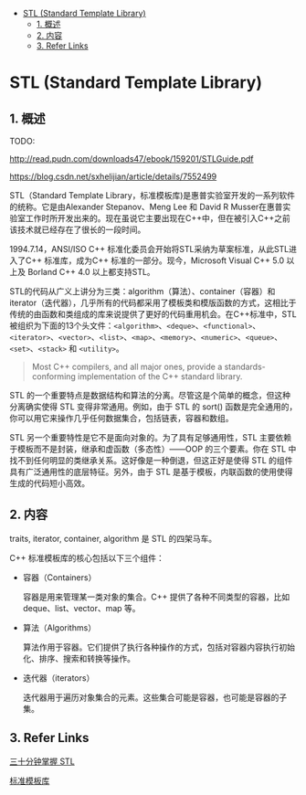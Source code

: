 - [STL (Standard Template Library)](#stl-standard-template-library)
  - [1. 概述](#1-概述)
  - [2. 内容](#2-内容)
  - [3. Refer Links](#3-refer-links)

# STL (Standard Template Library)

## 1. 概述

TODO:

http://read.pudn.com/downloads47/ebook/159201/STLGuide.pdf

https://blog.csdn.net/sxhelijian/article/details/7552499


STL（Standard Template Library，标准模板库)是惠普实验室开发的一系列软件的统称。它是由Alexander Stepanov、Meng Lee 和 David R Musser在惠普实验室工作时所开发出来的。现在虽说它主要出现在C++中，但在被引入C++之前该技术就已经存在了很长的一段时间。


1994.7.14，ANSI/ISO C++ 标准化委员会开始将STL采纳为草案标准，从此STL进入了C++ 标准库，成为C++ 标准的一部分。现今，Microsoft Visual C++ 5.0 以上及 Borland C++ 4.0 以上都支持STL。

STL的代码从广义上讲分为三类：algorithm（算法）、container（容器）和iterator（迭代器），几乎所有的代码都采用了模板类和模版函数的方式，这相比于传统的由函数和类组成的库来说提供了更好的代码重用机会。在C++标准中，STL被组织为下面的13个头文件：`<algorithm>`、`<deque>`、`<functional>`、`<iterator>`、`<vector>`、`<list>`、`<map>`、`<memory>`、`<numeric>`、`<queue>`、`<set>`、`<stack>` 和 `<utility>`。

<!-- ----------------- -->

> Most C++ compilers, and all major ones, provide a standards-conforming implementation of the C++ standard library.

STL 的一个重要特点是数据结构和算法的分离。尽管这是个简单的概念，但这种分离确实使得 STL 变得非常通用。例如，由于 STL 的 sort() 函数是完全通用的，你可以用它来操作几乎任何数据集合，包括链表，容器和数组。

STL 另一个重要特性是它不是面向对象的。为了具有足够通用性，STL 主要依赖于模板而不是封装，继承和虚函数（多态性）——OOP 的三个要素。你在 STL 中找不到任何明显的类继承关系。这好像是一种倒退，但这正好是使得 STL 的组件具有广泛通用性的底层特征。另外，由于 STL 是基于模板，内联函数的使用使得生成的代码短小高效。

## 2. 内容

traits, iterator, container, algorithm 是 STL 的四架马车。

C++ 标准模板库的核心包括以下三个组件：
- 容器（Containers）

  容器是用来管理某一类对象的集合。C++ 提供了各种不同类型的容器，比如 deque、list、vector、map 等。

- 算法（Algorithms）

  算法作用于容器。它们提供了执行各种操作的方式，包括对容器内容执行初始化、排序、搜索和转换等操作。

- 迭代器（iterators）

  迭代器用于遍历对象集合的元素。这些集合可能是容器，也可能是容器的子集。

## 3. Refer Links

[三十分钟掌握 STL](http://net.pku.edu.cn/~yhf/UsingSTL.htm)

[标准模板库](https://zh.wikipedia.org/wiki/%E6%A0%87%E5%87%86%E6%A8%A1%E6%9D%BF%E5%BA%93)
